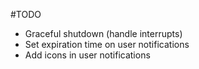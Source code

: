 
#TODO

- Graceful shutdown (handle interrupts)
- Set expiration time on user notifications
- Add icons in user notifications
